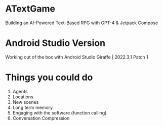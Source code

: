 # ATextGame
Building an AI-Powered Text-Based RPG with GPT-4 &amp; Jetpack Compose

# Android Studio Version
Working out of the box with Android Studio Giraffe | 2022.3.1 Patch 1 

# Things you could do
1. Agents
2. Locations
3. New scenes
4. Long term memory
5. Engaging with the software (function calling)
6. Conversation Compression
